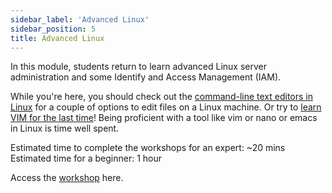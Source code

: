 ```yaml
---
sidebar_label: 'Advanced Linux'
sidebar_position: 5
title: Advanced Linux
---
```


In this module, students return to learn advanced Linux server administration and some Identify and 
Access Management (IAM). 

While you're here, you should check out 
the [command-line text editors in Linux](https://docs.rackspace.com/support/how-to/command-line-text-editors-in-linux/) for
a couple of options to edit files on a Linux machine. Or try to [learn VIM for the last time](https://danielmiessler.com/study/vim/)! Being proficient with a tool like vim or nano or emacs in Linux
is time well spent.


Estimated time to complete the workshops for an expert: ~20 mins
Estimated time for a beginner: 1 hour

Access the [workshop](https://linuxworkshop.aws-cloudops.com/30_advanced.html) here.